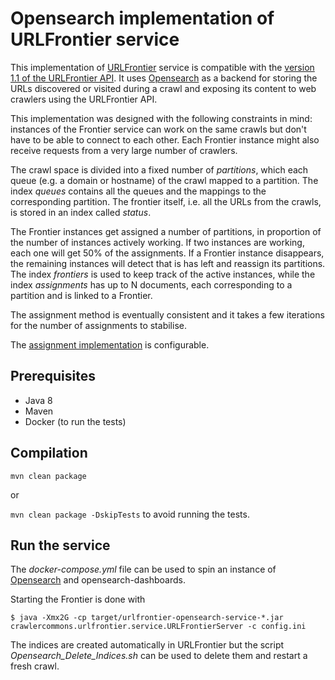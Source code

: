# Opensearch implementation of URLFrontier service

This implementation of [URLFrontier](http://urlfrontier.net) service is compatible with the [version 1.1 of the URLFrontier API](https://github.com/crawler-commons/url-frontier/releases/download/urlfrontier-1.1/urlfrontier.proto).
It uses [Opensearch](https://opensearch.org/) as a backend for storing the URLs discovered or visited during a crawl and exposing its content to web crawlers using the URLFrontier API.

This implementation was designed with the following constraints in mind: instances of the Frontier service can work on the same crawls but don't have to be able to connect to each other. Each Frontier instance might also receive requests from a very large number of crawlers.

The crawl space is divided into a fixed number of *partitions*, which each queue (e.g. a domain or hostname) of the crawl mapped to a partition. The index *queues* contains all the queues and the mappings to the corresponding partition.
The frontier itself, i.e. all the URLs from the crawls, is stored in an index called *status*.

The Frontier instances get assigned a number of partitions, in proportion of the number of instances actively working. If two instances are working, each one will get 50% of the assignments. If a Frontier instance disappears, the remaining instances will detect that is has left and reassign its partitions. The index *frontiers* is used to keep track of the active instances, while the index *assignments* has up to N documents, each corresponding to a partition and is linked to a Frontier.

The assignment method is eventually consistent and it takes a few iterations for the number of assignments to stabilise.

The [assignment implementation](https://github.com/PresearchOfficial/opensearch-frontier/tree/main/src/main/java/com/presearch/urlfrontier/assignment) is configurable.

## Prerequisites

* Java 8
* Maven
* Docker (to run the tests)

## Compilation

`mvn clean package`

or

`mvn clean package -DskipTests` to avoid running the tests.

## Run the service

The *docker-compose.yml* file can be used to spin an instance of [Opensearch](https://opensearch.org/) and opensearch-dashboards.

Starting the Frontier is done with 

`$ java -Xmx2G -cp target/urlfrontier-opensearch-service-*.jar crawlercommons.urlfrontier.service.URLFrontierServer -c config.ini`

The indices are created automatically in URLFrontier but the script *Opensearch_Delete_Indices.sh* can be used to delete them and restart a fresh crawl.


